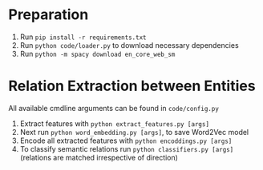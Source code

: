 # Preparation

1. Run `pip install -r requirements.txt`
2. Run `python code/loader.py` to download necessary dependencies
3. Run `python -m spacy download en_core_web_sm`

# Relation Extraction between Entities

All available cmdline arguments can be found in `code/config.py`

1. Extract features with `python extract_features.py [args]`
2. Next run `python word_embedding.py [args]`, to save Word2Vec model
3. Encode all extracted features with `python encoddings.py [args]`
4. To classify semantic relations run `python classifiers.py [args]` (relations are matched irrespective of direction)
